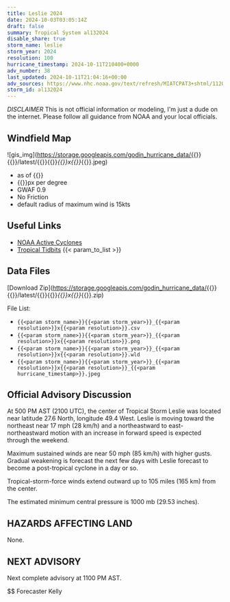 ```yaml
---
title: Leslie 2024
date: 2024-10-03T03:05:14Z
draft: false
summary: Tropical System al132024
disable_share: true
storm_name: leslie
storm_year: 2024
resolution: 100
hurricane_timestamp: 2024-10-11T210400+0000
adv_number: 38
last_updated: 2024-10-11T21:04:16+00:00
adv_sources: https://www.nhc.noaa.gov/text/refresh/MIATCPAT3+shtml/112032.shtml;https://www.nhc.noaa.gov/refresh/graphics_at3+shtml/203430.shtml?cone
storm_id: al132024
---
```

*DISCLAIMER* This is not official information or modeling, I'm just a dude on the internet.  Please follow all guidance from NOAA and your local officials.

## Windfield Map
![gis_img](https://storage.googleapis.com/godin_hurricane_data/{{<param storm_name>}}{{<param storm_year>}}/latest/{{<param storm_name>}}{{<param storm_year>}}_{{<param resolution>}}x{{<param resolution>}}_{{<param hurricane_timestamp>}}.jpeg)

- as of {{<param last_updated>}}
- {{<param resolution>}}px per degree
- GWAF 0.9
- No Friction
- default radius of maximum wind is 15kts

## Useful Links
- [NOAA Active Cyclones](https://www.nhc.noaa.gov/)
- [Tropical Tidbits](https://www.tropicaltidbits.com/storminfo/)
{{< param_to_list >}}

## Data Files
[Download Zip](https://storage.googleapis.com/godin_hurricane_data/{{<param storm_name>}}{{<param storm_year>}}/latest/{{<param storm_name>}}{{<param storm_year>}}_{{<param resolution>}}x{{<param resolution>}}_{{<param hurricane_timestamp>}}.zip)

File List:
- `{{<param storm_name>}}{{<param storm_year>}}_{{<param resolution>}}x{{<param resolution>}}.csv`
- `{{<param storm_name>}}{{<param storm_year>}}_{{<param resolution>}}x{{<param resolution>}}.png`
- `{{<param storm_name>}}{{<param storm_year>}}_{{<param resolution>}}x{{<param resolution>}}.wld`
- `{{<param storm_name>}}{{<param storm_year>}}_{{<param resolution>}}x{{<param resolution>}}_{{<param hurricane_timestamp>}}.jpeg`


## Official Advisory Discussion
At 500 PM AST (2100 UTC), the center of Tropical Storm Leslie was
located near latitude 27.6 North, longitude 49.4 West. Leslie is
moving toward the northeast near 17 mph (28 km/h) and a 
northeastward to east-northeastward motion with an increase in 
forward speed is expected through the weekend.
 
Maximum sustained winds are near 50 mph (85 km/h) with higher gusts.
Gradual weakening is forecast the next few days with Leslie 
forecast to become a post-tropical cyclone in a day or so.
 
Tropical-storm-force winds extend outward up to 105 miles (165 km)
from the center.
 
The estimated minimum central pressure is 1000 mb (29.53 inches).
 
 
HAZARDS AFFECTING LAND
----------------------
None.
 
 
NEXT ADVISORY
-------------
Next complete advisory at 1100 PM AST.
 
$$
Forecaster Kelly